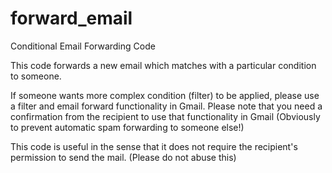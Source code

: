 # forward_email
Conditional Email Forwarding Code

This code forwards a new email which matches with a particular condition to someone.

If someone wants more complex condition (filter) to be applied, please use a filter and email forward functionality in Gmail. Please note that you need a confirmation from the recipient to use that functionality in Gmail (Obviously to prevent automatic spam forwarding to someone else!)

This code is useful in the sense that it does not require the recipient's permission to send the mail. (Please do not abuse this)
